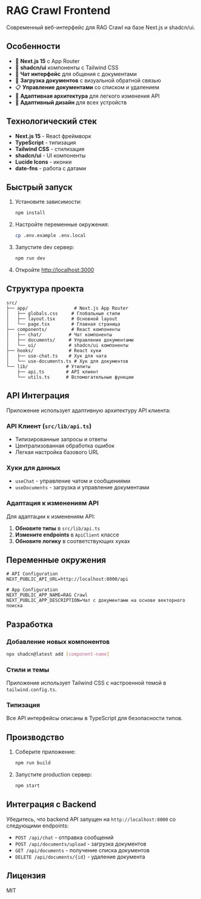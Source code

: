 # RAG Crawl Frontend

Современный веб-интерфейс для RAG Crawl на базе Next.js и shadcn/ui.

## Особенности

- 🚀 **Next.js 15** с App Router
- 🎨 **shadcn/ui** компоненты с Tailwind CSS
- 💬 **Чат интерфейс** для общения с документами
- 📁 **Загрузка документов** с визуальной обратной связью
- 📋 **Управление документами** со списком и удалением
- 🔄 **Адаптивная архитектура** для легкого изменения API
- 📱 **Адаптивный дизайн** для всех устройств

## Технологический стек

- **Next.js 15** - React фреймворк
- **TypeScript** - типизация
- **Tailwind CSS** - стилизация
- **shadcn/ui** - UI компоненты
- **Lucide Icons** - иконки
- **date-fns** - работа с датами

## Быстрый запуск

1. Установите зависимости:
   ```bash
   npm install
   ```

2. Настройте переменные окружения:
   ```bash
   cp .env.example .env.local
   ```

3. Запустите dev сервер:
   ```bash
   npm run dev
   ```

4. Откройте [http://localhost:3000](http://localhost:3000)

## Структура проекта

```
src/
├── app/                 # Next.js App Router
│   ├── globals.css     # Глобальные стили
│   ├── layout.tsx      # Основной layout
│   └── page.tsx        # Главная страница
├── components/         # React компоненты
│   ├── chat/          # Чат компоненты
│   ├── documents/     # Управление документами
│   └── ui/            # shadcn/ui компоненты
├── hooks/             # React хуки
│   ├── use-chat.ts    # Хук для чата
│   └── use-documents.ts # Хук для документов
└── lib/              # Утилиты
    ├── api.ts        # API клиент
    └── utils.ts      # Вспомогательные функции
```

## API Интеграция

Приложение использует адаптивную архитектуру API клиента:

### API Клиент (`src/lib/api.ts`)
- Типизированные запросы и ответы
- Централизованная обработка ошибок
- Легкая настройка базового URL

### Хуки для данных
- `useChat` - управление чатом и сообщениями
- `useDocuments` - загрузка и управление документами

### Адаптация к изменениям API

Для адаптации к изменениям API:

1. **Обновите типы** в `src/lib/api.ts`
2. **Измените endpoints** в `ApiClient` классе
3. **Обновите логику** в соответствующих хуках

## Переменные окружения

```env
# API Configuration
NEXT_PUBLIC_API_URL=http://localhost:8000/api

# App Configuration
NEXT_PUBLIC_APP_NAME=RAG Crawl
NEXT_PUBLIC_APP_DESCRIPTION=Чат с документами на основе векторного поиска
```

## Разработка

### Добавление новых компонентов

```bash
npx shadcn@latest add [component-name]
```

### Стили и темы

Приложение использует Tailwind CSS с настроенной темой в `tailwind.config.ts`.

### Типизация

Все API интерфейсы описаны в TypeScript для безопасности типов.

## Производство

1. Соберите приложение:
   ```bash
   npm run build
   ```

2. Запустите production сервер:
   ```bash
   npm start
   ```

## Интеграция с Backend

Убедитесь, что backend API запущен на `http://localhost:8000` со следующими endpoints:

- `POST /api/chat` - отправка сообщений
- `POST /api/documents/upload` - загрузка документов
- `GET /api/documents` - получение списка документов
- `DELETE /api/documents/{id}` - удаление документа

## Лицензия

MIT
